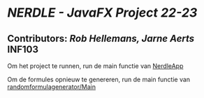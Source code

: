# ***NERDLE - JavaFX Project 22-23***
## Contributors: *Rob Hellemans, Jarne Aerts* INF103


Om het project te runnen, run de main functie van [NerdleApp](src/be/kdg/nerdle/NerdleApp.java)

Om de formules opnieuw te genereren, run de main functie van [randomformulagenerator/Main](src/be/kdg/nerdle/model/randomformulagenerator/Main.java)
